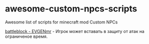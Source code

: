 # awesome-custom-npcs-scripts
Awesome list of scripts for minecraft mod Custom NPCs

[battleblock - EVGENmr](/scripts/battleblock) - Игрок может вставать в защиту от атак на ограниченое время.